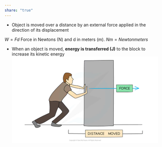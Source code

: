 ```yaml
---
share: "true"
---
```

- Object is moved over a distance by an external force applied in the direction of its displacement

$W = Fd$ Force in Newtons (N) and d in meters (m). $Nm = Newton meters$

- When an object is moved, **energy is transferred (J)**  to the block to increase its kinetic energy
![work done.png](./Physics/Images/work%20done.png)